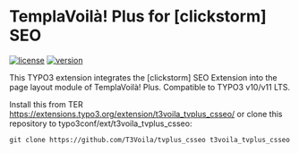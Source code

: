 TemplaVoilà! Plus for [clickstorm] SEO
======================================

[![license](https://img.shields.io/github/license/T3Voila/tvplus_csseo.svg)](https://www.gnu.org/licenses/old-licenses/gpl-2.0-standalone.html)
[![version](https://img.shields.io/badge/TER_version-0.2.3-green.svg)](https://typo3.org/extensions/repository/view/t3voila_tvplus_csseo)

This TYPO3 extension integrates the [clickstorm] SEO Extension into the page layout module of TemplaVoilà! Plus.
Compatible to TYPO3 v10/v11 LTS.

Install this from TER https://extensions.typo3.org/extension/t3voila_tvplus_csseo/
or clone this repository to typo3conf/ext/t3voila_tvplus_csseo:

```
git clone https://github.com/T3Voila/tvplus_csseo t3voila_tvplus_csseo
```
